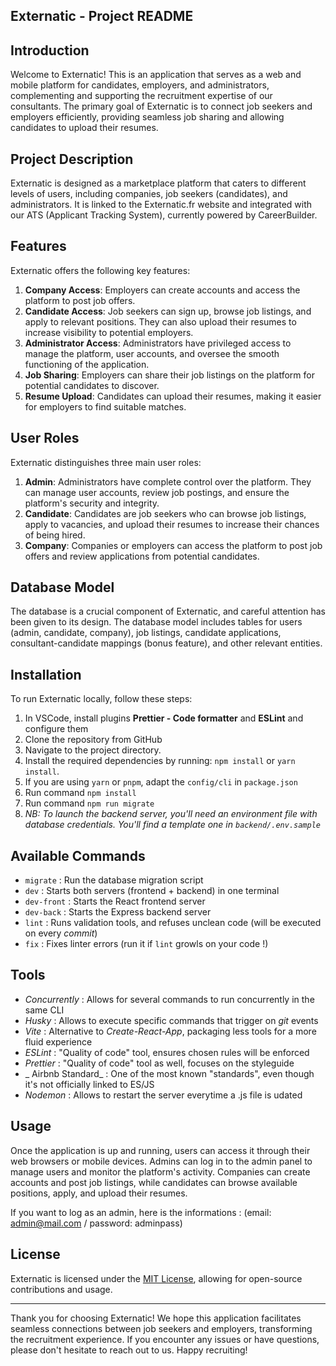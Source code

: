 
## Externatic - Project README


## Introduction

Welcome to Externatic! This is an application that serves as a web and mobile platform for candidates, employers, and administrators, complementing and supporting the recruitment expertise of our consultants. The primary goal of Externatic is to connect job seekers and employers efficiently, providing seamless job sharing and allowing candidates to upload their resumes.

## Project Description

Externatic is designed as a marketplace platform that caters to different levels of users, including companies, job seekers (candidates), and administrators. It is linked to the Externatic.fr website and integrated with our ATS (Applicant Tracking System), currently powered by CareerBuilder.

## Features

Externatic offers the following key features:

1. **Company Access**: Employers can create accounts and access the platform to post job offers.
2. **Candidate Access**: Job seekers can sign up, browse job listings, and apply to relevant positions. They can also upload their resumes to increase visibility to potential employers.
3. **Administrator Access**: Administrators have privileged access to manage the platform, user accounts, and oversee the smooth functioning of the application.
4. **Job Sharing**: Employers can share their job listings on the platform for potential candidates to discover.
5. **Resume Upload**: Candidates can upload their resumes, making it easier for employers to find suitable matches.


## User Roles

Externatic distinguishes three main user roles:

1. **Admin**: Administrators have complete control over the platform. They can manage user accounts, review job postings, and ensure the platform's security and integrity.
2. **Candidate**: Candidates are job seekers who can browse job listings, apply to vacancies, and upload their resumes to increase their chances of being hired.
3. **Company**: Companies or employers can access the platform to post job offers and review applications from potential candidates.

## Database Model

The database is a crucial component of Externatic, and careful attention has been given to its design. The database model includes tables for users (admin, candidate, company), job listings, candidate applications, consultant-candidate mappings (bonus feature), and other relevant entities.

## Installation

To run Externatic locally, follow these steps:


1. In VSCode, install plugins **Prettier - Code formatter** and **ESLint** and configure them
2. Clone the repository from GitHub
3. Navigate to the project directory.
4. Install the required dependencies by running: `npm install` or `yarn install`.
5. If you are using `yarn` or `pnpm`, adapt the `config/cli` in `package.json`
6. Run command `npm install`
7. Run command `npm run migrate`
8. _NB: To launch the backend server, you'll need an environment file with database credentials. You'll find a template one in `backend/.env.sample`_


## Available Commands

- `migrate` : Run the database migration script
- `dev` : Starts both servers (frontend + backend) in one terminal
- `dev-front` : Starts the React frontend server
- `dev-back` : Starts the Express backend server
- `lint` : Runs validation tools, and refuses unclean code (will be executed on every _commit_)
- `fix` : Fixes linter errors (run it if `lint` growls on your code !)


## Tools

- _Concurrently_ : Allows for several commands to run concurrently in the same CLI
- _Husky_ : Allows to execute specific commands that trigger on _git_ events
- _Vite_ : Alternative to _Create-React-App_, packaging less tools for a more fluid experience
- _ESLint_ : "Quality of code" tool, ensures chosen rules will be enforced
- _Prettier_ : "Quality of code" tool as well, focuses on the styleguide
- _ Airbnb Standard_ : One of the most known "standards", even though it's not officially linked to ES/JS
- _Nodemon_ : Allows to restart the server everytime a .js file is udated


## Usage
Once the application is up and running, users can access it through their web browsers or mobile devices. Admins can log in to the admin panel to manage users and monitor the platform's activity. Companies can create accounts and post job listings, while candidates can browse available positions, apply, and upload their resumes.

If you want to log as an admin, here is the informations : (email: admin@mail.com / password: adminpass)



## License

Externatic is licensed under the [MIT License](LICENSE), allowing for open-source contributions and usage.

---

Thank you for choosing Externatic! We hope this application facilitates seamless connections between job seekers and employers, transforming the recruitment experience. If you encounter any issues or have questions, please don't hesitate to reach out to us. Happy recruiting!
